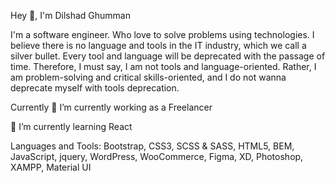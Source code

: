 Hey 👋, I'm Dilshad Ghumman

I'm a software engineer. Who love to solve problems using technologies. I believe there is no language and tools in the IT industry, which we call a silver bullet. Every tool and language will be deprecated with the passage of time. Therefore, I must say, I am not tools and language-oriented. Rather, I am problem-solving and critical skills-oriented, and I do not wanna deprecate myself with tools deprecation.


Currently
🔭 I’m currently working as a Freelancer 

🌱 I’m currently learning React



Languages and Tools:
Bootstrap, CSS3, SCSS & SASS, HTML5, BEM, JavaScript, jquery, WordPress, WooCommerce, Figma, XD, Photoshop, XAMPP, Material UI



